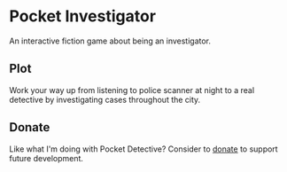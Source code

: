 # Pocket Investigator
An interactive fiction game about being an investigator.

## Plot
Work your way up from listening to police scanner at night to a real detective by investigating cases throughout the city.

## Donate
Like what I'm doing with Pocket Detective? Consider to [donate](https://paypal.me/DickWolff) to support future development.
